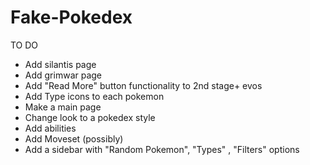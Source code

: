 # Fake-Pokedex
TO DO

- Add silantis page
- Add grimwar page
- Add "Read More" button functionality to 2nd stage+ evos
- Add Type icons to each pokemon
- Make a main page
- Change look to a pokedex style
- Add abilities
- Add Moveset (possibly)
- Add a sidebar with "Random Pokemon", "Types" , "Filters" options
